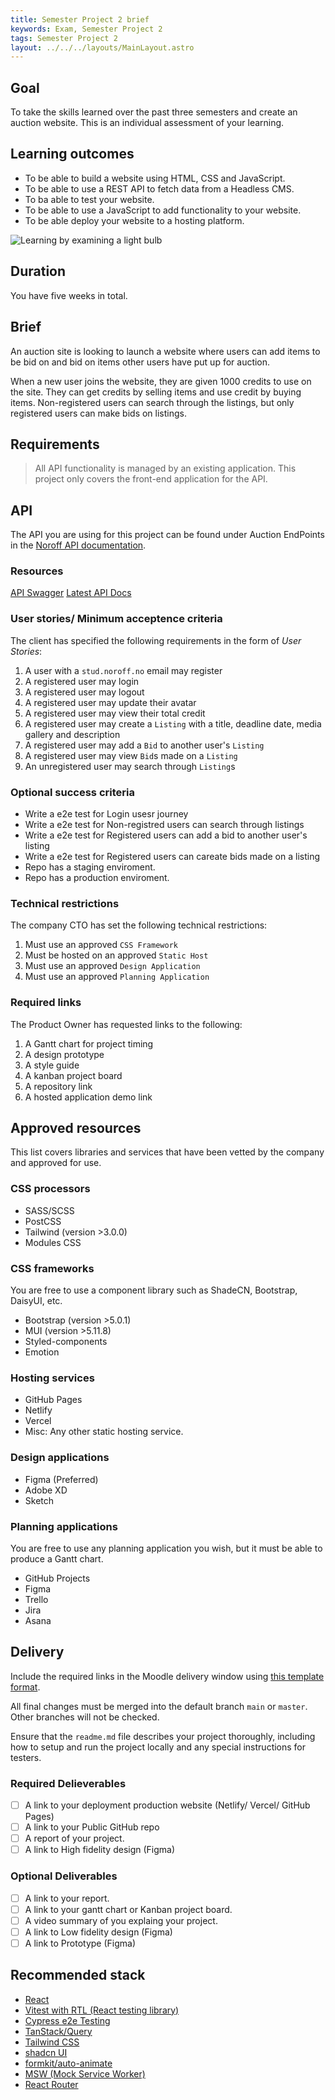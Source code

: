 ```yaml
---
title: Semester Project 2 brief
keywords: Exam, Semester Project 2
tags: Semester Project 2
layout: ../../../layouts/MainLayout.astro
---
```


## Goal

To take the skills learned over the past three semesters and create an auction website. This is an individual assessment of your learning.

## Learning outcomes

- To be able to build a website using HTML, CSS and JavaScript.
- To be able to use a REST API to fetch data from a Headless CMS.
- To ba able to test your website.
- To be able to use a JavaScript to add functionality to your website.
- To be able deploy your website to a hosting platform.

![Learning by examining a light bulb](/images/Seak_ZA_death_stranding_learning_lightbulb_moment_futurism.png)

## Duration

You have five weeks in total.

## Brief

An auction site is looking to launch a website where users can add items to be bid on and bid on items other users have put up for auction.

When a new user joins the website, they are given 1000 credits to use on the site. They can get credits by selling items and use credit by buying items. Non-registered users can search through the listings, but only registered users can make bids on listings.

## Requirements

> All API functionality is managed by an existing application. This project only covers the front-end application for the API.

## API

The API you are using for this project can be found under Auction EndPoints in the [Noroff API documentation](https://docs.noroff.dev/auctionhouse-endpoints/authentication).

### Resources

[API Swagger](https://api.noroff.dev/docs/)
[Latest API Docs](https://docs.noroff.dev/)

### User stories/ Minimum acceptence criteria

The client has specified the following requirements in the form of _User Stories_:

1. A user with a `stud.noroff.no` email may register
2. A registered user may login
3. A registered user may logout
4. A registered user may update their avatar
5. A registered user may view their total credit
6. A registered user may create a `Listing` with a title, deadline date, media gallery and description
7. A registered user may add a `Bid` to another user's `Listing`
8. A registered user may view `Bid`s made on a `Listing`
9. An unregistered user may search through `Listing`s

### Optional success criteria

- Write a e2e test for Login usesr journey
- Write a e2e test for Non-registred users can search through listings
- Write a e2e test for Registered users can add a bid to another user's listing
- Write a e2e test for Registered users can careate bids made on a listing
- Repo has a staging enviroment.
- Repo has a production enviroment.

### Technical restrictions

The company CTO has set the following technical restrictions:

1. Must use an approved `CSS Framework`
2. Must be hosted on an approved `Static Host`
3. Must use an approved `Design Application`
4. Must use an approved `Planning Application`

### Required links

The Product Owner has requested links to the following:

1. A Gantt chart for project timing
2. A design prototype
3. A style guide
4. A kanban project board
5. A repository link
6. A hosted application demo link

## Approved resources

This list covers libraries and services that have been vetted by the company and approved for use.

### CSS processors

- SASS/SCSS
- PostCSS
- Tailwind (version >3.0.0)
- Modules CSS

### CSS frameworks

You are free to use a component library such as ShadeCN, Bootstrap, DaisyUI, etc.

- Bootstrap (version >5.0.1)
- MUI (version >5.11.8)
- Styled-components
- Emotion

### Hosting services

- GitHub Pages
- Netlify
- Vercel
- Misc: Any other static hosting service.

### Design applications

- Figma (Preferred)
- Adobe XD
- Sketch

### Planning applications

You are free to use any planning application you wish, but it must be able to produce a Gantt chart.

- GitHub Projects
- Figma
- Trello
- Jira
- Asana

## Delivery

Include the required links in the Moodle delivery window using [this template format](delivery-template.html).

All final changes must be merged into the default branch `main` or `master`. Other branches will not be checked.

Ensure that the `readme.md` file describes your project thoroughly, including how to setup and run the project locally and any special instructions for testers.

### Required Delieverables

- [ ] A link to your deployment production website (Netlify/ Vercel/ GitHub Pages)
- [ ] A link to your Public GitHub repo
- [ ] A report of your project.
- [ ] A link to High fidelity design (Figma)

### Optional Deliverables

- [ ] A link to your report.
- [ ] A link to your gantt chart or Kanban project board.
- [ ] A video summary of you explaing your project.
- [ ] A link to Low fidelity design (Figma)
- [ ] A link to Prototype (Figma)

## Recommended stack

- [React](https://react.dev/)
- [Vitest with RTL (React testing library)](https://testing-library.com/docs/react-testing-library/intro/)
- [Cypress e2e Testing](https://www.cypress.io/)
- [TanStack/Query](https://tanstack.com/query/latest)
- [Tailwind CSS](https://tailwindcss.com/docs/installation)
- [shadcn UI](https://ui.shadcn.com/)
- [formkit/auto-animate](https://github.com/formkit/auto-animate)
- [MSW (Mock Service Worker)](https://mswjs.io/)
- [React Router](https://reactrouter.com/en/main)
